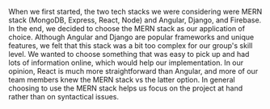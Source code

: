 When we first started, the two tech stacks we were considering were MERN stack (MongoDB, Express, React, Node) and Angular, Django, and Firebase. In the end, we decided to choose the MERN stack as our application of choice. Although Angular and Django are popular frameworks and unique features, we felt that this stack was a bit too complex for our group's skill level. We wanted to choose something that was easy to pick up and had lots of information online, which would help our implementation. In our opinion, React is much more straightforward than Angular, and more of our team members knew the MERN stack vs the latter option. In general choosing to use the MERN stack helps us focus on the project at hand rather than on syntactical issues.